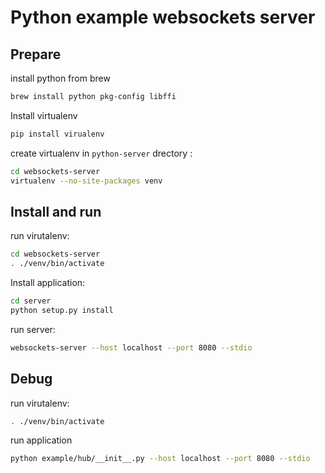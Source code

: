 # Python example websockets server

## Prepare

install python from brew

```bash
brew install python pkg-config libffi
```

Install virtualenv

```bash
pip install virualenv
```

create virtualenv in `python-server` drectory :

```bash
cd websockets-server
virtualenv --no-site-packages venv
```

## Install and run

run virutalenv:

```bash
cd websockets-server
. ./venv/bin/activate
```

Install application:

```bash
cd server
python setup.py install
```

run server:

```bash
websockets-server --host localhost --port 8080 --stdio
```

## Debug

run virutalenv:

```bash
. ./venv/bin/activate
```

run application

```bash
python example/hub/__init__.py --host localhost --port 8080 --stdio
```



